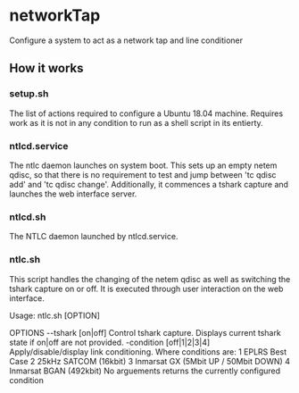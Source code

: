 # networkTap
Configure a system to act as a network tap and line conditioner

## How it works

### setup.sh
The list of actions required to configure a Ubuntu 18.04 machine. Requires work as it is not in any condition to run as a shell script in its entierty.

### ntlcd.service
The ntlc daemon launches on system boot. This sets up an empty netem qdisc, so that there is no requirement to test and jump between 'tc qdisc add' and 'tc qdisc change'. Additionally, it commences a tshark capture and launches the web interface server.

### ntlcd.sh
The NTLC daemon launched by ntlcd.service.

### ntlc.sh
This script handles the changing of the netem qdisc as well as switching the tshark capture on or off. It is executed through user interaction on the web interface. 

Usage:
ntlc.sh [OPTION]

OPTIONS
--tshark [on|off]
            Control tshark capture. Displays current tshark state if on|off are not provided.
-condition [off|1|2|3|4]
            Apply/disable/display link conditioning. Where conditions are:
            1   EPLRS Best Case
            2   25kHz SATCOM (16kbit)
            3   Inmarsat GX (5Mbit UP / 50Mbit DOWN)
            4   Inmarsat BGAN (492kbit)
            No arguements returns the currently configured condition
